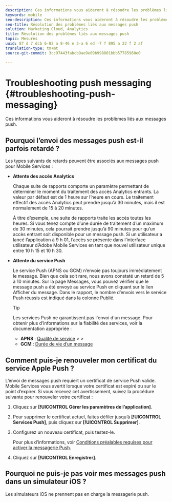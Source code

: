 ```yaml
---
description: Ces informations vous aideront à résoudre les problèmes liés aux messages push.
keywords: mobile
seo-description: Ces informations vous aideront à résoudre les problèmes liés aux messages push.
seo-title: Résolution des problèmes liés aux messages push
solution: Marketing Cloud, Analytics
title: Résolution des problèmes liés aux messages push
topic: Mesures
uuid: 87 d 7 dcb 6-82 a 8-46 e 3-a 6 ed -7 f 895 a 22 f 2 af
translation-type: tm+mt
source-git-commit: 3cc97443fabcb9ae9e09b998801bbb57785960e0

---
```



# Troubleshooting push messaging {#troubleshooting-push-messaging}

Ces informations vous aideront à résoudre les problèmes liés aux messages push.

## Pourquoi l’envoi des messages push est-il parfois retardé ?

Les types suivants de retards peuvent être associés aux messages push pour Mobile Services :

* **Attente des accès Analytics**

   Chaque suite de rapports comporte un paramètre permettant de déterminer le moment du traitement des accès Analytics entrants. La valeur par défaut est de 1 heure sur l’heure en cours. Le traitement effectif des accès Analytics peut prendre jusqu’à 30 minutes, mais il est normalement de 15 à 20 minutes.

   À titre d’exemple, une suite de rapports traite les accès toutes les heures. Si vous tenez compte d’une durée de traitement d’un maximum de 30 minutes, cela pourrait prendre jusqu’à 90 minutes pour qu’un accès entrant soit disponible pour un message push. Si un utilisateur a lancé l’application à 9 h 01, l’accès se présente dans l’interface utilisateur d’Adobe Mobile Services en tant que nouvel utilisateur unique entre 10 h 15 et 10 h 30.

* **Attente du service Push**

   Le service Push (APNS ou GCM) n’envoie pas toujours immédiatement le message. Bien que cela soit rare, nous avons constaté un retard de 5 à 10 minutes. Sur la page Messages, vous pouvez vérifier que le message push a été envoyé au service Push en cliquant sur le lien Afficher du message. Dans le rapport, le nombre d’envois vers le service Push réussis est indiqué dans la colonne Publié.

   >[!TIP]
   >
   >Les services Push ne garantissent pas l'envoi d'un message. Pour obtenir plus d’informations sur la fiabilité des services, voir la documentation appropriée :
   >
   >* **APNS** : [Qualité de service](https://developer.apple.com/documentation/usernotifications)
      >
      >
   * **GCM** : [Durée de vie d’un message](https://developers.google.com/cloud-messaging/concept-options)


## Comment puis-je renouveler mon certificat du service Apple Push ?

L’envoi de messages push requiert un certificat de service Push valide. Mobile Services vous avertit lorsque votre certificat est expiré ou sur le point d’expirer. Si vous recevez cet avertissement, suivez la procédure suivante pour renouveler votre certificat :

1. Cliquez sur **[!UICONTROL Gérer les paramètres de l’application]**.
2. Pour supprimer le certificat actuel, faites défiler jusqu’à **[!UICONTROL Services Push]**, puis cliquez sur **[!UICONTROL Supprimer]**.
3. Configurez un nouveau certificat, puis testez-le.

   Pour plus d’informations, voir [Conditions préalables requises pour activer la messagerie Push](/help/using/c-manage-app-settings/c-mob-confg-app/configure-push-messaging/prerequisites-push-messaging.md).

4. Cliquez sur **[!UICONTROL Enregistrer]**.

## Pourquoi ne puis-je pas voir mes messages push dans un simulateur iOS ?

Les simulateurs iOS ne prennent pas en charge la messagerie push.
